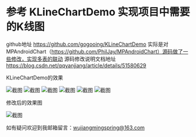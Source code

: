 # 参考 KLineChartDemo  实现项目中需要的K线图
github地址 https://github.com/gogooing/KLineChartDemo
实际是对 MPAndroidChart（https://github.com/PhilJay/MPAndroidChart）源码做了一些修改，实现多表的联动
源码修改说明文档地址  https://blog.csdn.net/qqyanjiang/article/details/51580629


KLineChartDemo的效果

![截图](https://github.com/Springwu1/MPAndroidChartModify/tree/Screenshot/screenshot1.gif)
![截图](https://github.com/Springwu1/MPAndroidChartModify/tree/Screenshot/screenshot2.gif)
![截图](https://github.com/Springwu1/MPAndroidChartModify/tree/Screenshot/screenshot3.gif)
![截图](https://github.com/Springwu1/MPAndroidChartModify/tree/Screenshot/screenshot4.gif)
![截图](https://github.com/Springwu1/MPAndroidChartModify/tree/master/Screenshot/screenshot5.gif)
![截图](https://github.com/Springwu1/MPAndroidChartModify/tree/master/Screenshot/screenshot6.gif)

修改后的效果图

![截图](https://github.com/gogooing/KLineChartDemo/blob/master/Screenshot/screenshot7.gif)



如有疑问欢迎到我邮箱留言：wujiangmingspring@163.com

